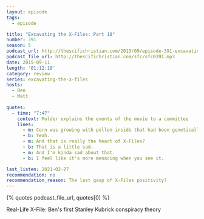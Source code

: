 ```yaml
---
layout: episode
tags:
  - episode

title: "Excavating the X-Files: Part 10"
number: 391
season: 5
podcast_url: http://thescifichristian.com/2015/09/episode-391-excavating-the-x-files-part-10/
podcast_file_url: http://thescifichristian.com/sfc/sfc0391.mp3
date: 2015-09-11
length: '01:12:18'
category: review
series: excavating-the-x-files
hosts:
  - Ben
  - Matt
 
quotes:
  - time: "7:47"
    context: Mulder explains the events of the movie to a committee
    lines:
      - m: Corn was growing with pollen inside that had been genetically altered to carry a virus so that bees will take them away.
      - b: Yeah.
      - m: And that is really the heart of X-Files?
      - b: That is a little sad.
      - m: And I'm kinda sad about that.
      - b: I feel like it's more menacing when you see it.

last_listen: 2021-02-27
recommendation: no
recommendation_reason: The last gasp of X-Files positivity?
---
```


{% quotes podcast_file_url, quotes[0] %}

Real-Life X-File: Ben's first Stanley Kubrick conspiracy theory
